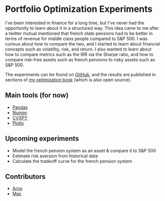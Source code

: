 # Portfolio Optimization Experiments

I've been interested in finance for a long time, but I've never had the
opportunity to learn about it in a structured way. This idea came to me
after a twitter mutual mentioned that french state pensions had to be better
in terms of revenue for middle class people compared to S&P 500. I was curious
about how to compare the two, and I started to learn about financial concepts
such as volatility, risk, and return. I also wanted to learn about how to compare
metrics such as the IRR via the Sharpe ratio, and how to compare risk-free assets
such as french pensions to risky assets such as S&P 500.

The experiments can be found on [GitHub](https://github.com/arnos-stuff/portfolios),
and the results are published in sections of [my optimization book](https://optim.arnov.dev)
(which is also open source).

## Main tools (for now)

- [Pandas](https://pandas.pydata.org/)
- [Numpy](https://numpy.org/)
- [CVXPY](https://www.cvxpy.org/)
- [Plotly](https://plotly.com/python/)

## Upcoming experiments

- Model the french pension system as an asset & compare it to S&P 500
- Estimate risk aversion from historical data
- Calculate the tradeoff curve for the french pension system

## Contributors

- [Arno](https://twitter.com/arno_shae)
- [Max](https://twitter.com/max_oikonomikos)
